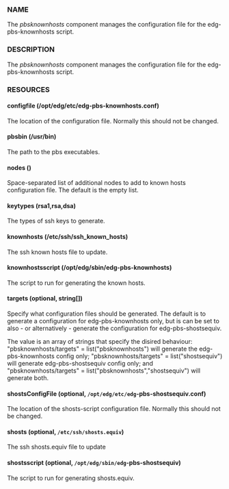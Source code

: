 
### NAME

The _pbsknownhosts_ component manages the configuration file
for the edg-pbs-knownhosts script.

### DESCRIPTION

The _pbsknownhosts_ component manages the configuration file for the
edg-pbs-knownhosts script.

### RESOURCES

#### configfile (/opt/edg/etc/edg-pbs-knownhosts.conf)

The location of the configuration file.  Normally this should not be
changed.

#### pbsbin (/usr/bin)

The path to the pbs executables.

#### nodes ()

Space-separated list of additional nodes to add to known hosts
configuration file.  The default is the empty list.

#### keytypes (rsa1,rsa,dsa)

The types of ssh keys to generate.

#### knownhosts (/etc/ssh/ssh\_known\_hosts)

The ssh known hosts file to update.

#### knownhostsscript (/opt/edg/sbin/edg-pbs-knownhosts)

The script to run for generating the known hosts.

#### targets (optional, string\[\])

Specify what configuration files should be generated. The default
is to generate a configuration for edg-pbs-knownhosts only, but
is can be set to also - or alternatively - generate the
configuration for edg-pbs-shostsequiv.

The value is an array of strings that specify the disired
behaviour: "pbsknownhosts/targets" = list("pbsknownhosts") will
generate the edg-pbs-knownhosts config only; "pbsknownhosts/targets" =
list("shostsequiv") will generate edg-pbs-shostsequiv config only;
and "pbsknownhosts/targets" = list("pbsknownhosts","shostsequiv") will
generate both.

#### shostsConfigFile (optional, `/opt/edg/etc/edg`-pbs-shostsequiv.conf)

The location of the shosts-script configuration file.  Normally this
should not be changed.

#### shosts (optional, `/etc/ssh/shosts.equiv`)

The ssh shosts.equiv file to update

#### shostsscript (optional, `/opt/edg/sbin/edg`-pbs-shostsequiv)

The script to run for generating shosts.equiv.
